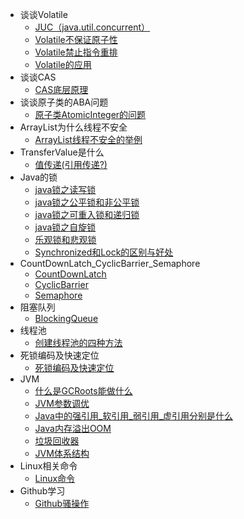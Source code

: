 * 谈谈Volatile
  * [JUC（java.util.concurrent）](juc/volatile_01.md)
  * [Volatile不保证原子性](juc/volatile_02.md)
  * [Volatile禁止指令重排](juc/volatile_03.md)
  * [Volatile的应用](juc/volatile_04.md)
* 谈谈CAS
  * [CAS底层原理](cas/cas_01.md)
* 谈谈原子类的ABA问题
  * [原子类AtomicInteger的问题](aba/aba_01.md)
* ArrayList为什么线程不安全
  * [ArrayList线程不安全的举例](arrayList/ArrayList_01.md)
* TransferValue是什么
  * [值传递(引用传递?)](transferValue/TransferValue_01.md)
* Java的锁
  * [java锁之读写锁](lock/readwriteLock_01.md)
  * [java锁之公平锁和非公平锁](lock/fairSync_01.md)
  * [java锁之可重入锁和递归锁](lock/synchronized_01.md)
  * [java锁之自旋锁](lock/spinlock_01.md)
  * [乐观锁和悲观锁](lock/README.md)
  * [Synchronized和Lock的区别与好处](lock/synchronized_02.md)
* CountDownLatch_CyclicBarrier_Semaphore
  * [CountDownLatch](func/CountDownLatch.md)
  * [CyclicBarrier](func/CyclicBarrier.md)
  * [Semaphore](func/Semaphore.md)
* 阻塞队列
  * [BlockingQueue](BlockingQueue/BlockingQueue.md)
* 线程池
  * [创建线程池的四种方法](pool/threadPoolExecutor.md)
* 死锁编码及快速定位
  * [死锁编码及快速定位](other/README.md)
* JVM
  * [什么是GCRoots能做什么](jvm/gcRoots.md)
  * [JVM参数调优](jvm/jvmParam.md)
  * [Java中的强引用_软引用_弱引用_虚引用分别是什么](jvm/reference.md)
  * [Java内存溢出OOM](jvm/oom.md)
  * [垃圾回收器](jvm/GC.md)
  * [JVM体系结构](jvm/jvm.md)
* Linux相关命令
  * [Linux命令](other/linux.md)
* Github学习
  * [Github骚操作](other/github.md)